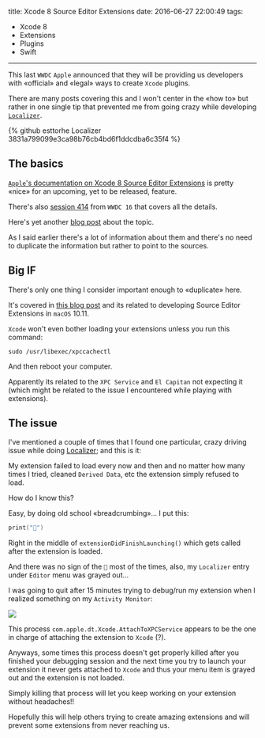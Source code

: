 title: Xcode 8 Source Editor Extensions
date: 2016-06-27 22:00:49
tags:
- Xcode 8
- Extensions
- Plugins
- Swift
---
This last `WWDC` `Apple` announced that they will be providing us developers with «official» and «legal» ways to create `Xcode` plugins.

There are many posts covering this and I won't center in the «how to» but rather in one single tip that prevented me from going crazy while developing [`Localizer`][localizer].

{% github esttorhe Localizer 3831a799099e3ca98b76cb4bd6f1ddcdba6c35f4 %}

<!--more-->

## The basics
[`Apple`'s documentation on Xcode 8 Source Editor Extensions][appledocs] is pretty «nice» for an upcoming, yet to be released, feature.

There's also [session 414][applevideo] from `WWDC 16` that covers all the details.

Here's yet another [blog post][extensions-blogpost] about the topic.

As I said earlier there's a lot of information about them and there's no need to duplicate the information but rather to point to the sources.

## Big IF

There's only one thing I consider important enough to «duplicate» here.

It's covered in [this blog post][extensions-blogpost] and its related to developing Source Editor Extensions in `macOS` 10.11.

`Xcode` won't even bother loading your extensions unless you run this command:

```console
sudo /usr/libexec/xpccachectl
```

And then reboot your computer.

Apparently its related to the `XPC Service` and `El Capitan` not expecting it (which might be related to the issue I encountered while playing with extensions).

## The issue

I've mentioned a couple of times that I found one particular, crazy driving issue while doing [Localizer][localizer]; and this is it:

My extension failed to load every now and then and no matter how many times I tried, cleaned `Derived Data`, etc the extension simply refused to load.

How do I know this?

Easy, by doing old school «breadcrumbing»… I put this:

```swift
print("🎉")
```

Right in the middle of `extensionDidFinishLaunching()` which gets called after the extension is loaded.

And there was no sign of the `🎉` most of the times, also, my `Localizer` entry under `Editor` menu was grayed out…

I was going to quit after 15 minutes trying to debug/run my extension when I realized something on my `Activity Monitor`:

![](XPC.png)

This process `com.apple.dt.Xcode.AttachToXPCService` appears to be the one in charge of attaching the extension to `Xcode` (?).

Anyways, some times this process doesn't get properly killed after you finished your debugging session and the next time you try to launch your extension it never gets attached to `Xcode` and thus your menu item is grayed out and the extension is not loaded.

Simply killing that process will let you keep working on your extension without headaches!!

Hopefully this will help others trying to create amazing extensions and will prevent some extensions from never reaching us.

[localizer]:https://github.com/esttorhe/localizer
[appledocs]:https://developer.apple.com/app-extensions/
[applevideo]:https://developer.apple.com/videos/play/wwdc2016/414/
[extensions-blogpost]:http://www.russbishop.net/xcode-extensions
